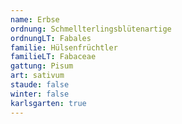 ```yaml
---
name: Erbse
ordnung: Schmellterlingsblütenartige
ordnungLT: Fabales
familie: Hülsenfrüchtler
familieLT: Fabaceae
gattung: Pisum
art: sativum
staude: false
winter: false
karlsgarten: true
---
```

